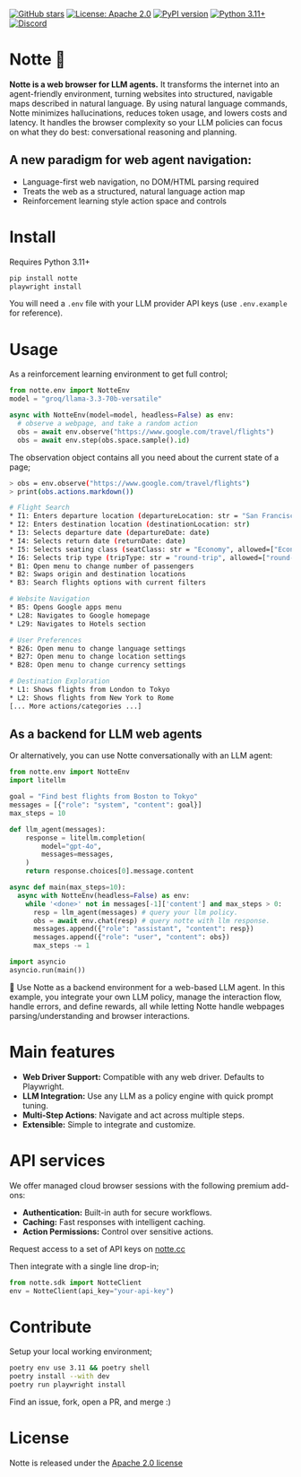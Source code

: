 [![GitHub stars](https://img.shields.io/github/stars/nottelabs/notte?style=social)](https://github.com/nottelabs/notte/stargazers)
[![License: Apache 2.0](https://img.shields.io/badge/License-Apache%202.0-blue.svg)](https://opensource.org/licenses/Apache-2.0)
[![PyPI version](https://img.shields.io/pypi/v/notte)](https://pypi.org/project/notte/)
[![Python 3.11+](https://img.shields.io/badge/python-3.11+-blue.svg)](https://www.python.org/downloads/)
[![Discord](https://img.shields.io/discord/1312234428444966924?color=7289DA&label=Discord&logo=discord&logoColor=white)](https://discord.gg/atbh5s6bts)

# Notte 🌌

**Notte is a web browser for LLM agents.** It transforms the internet into an agent-friendly environment, turning websites into structured, navigable maps described in natural language. By using natural language commands, Notte minimizes hallucinations, reduces token usage, and lowers costs and latency. It handles the browser complexity so your LLM policies can focus on what they do best: conversational reasoning and planning.

## A new paradigm for web agent navigation:
- Language-first web navigation, no DOM/HTML parsing required
- Treats the web as a structured, natural language action map
- Reinforcement learning style action space and controls

# Install

Requires Python 3.11+

```bash
pip install notte
playwright install
```

You will need a `.env` file with your LLM provider API keys (use `.env.example` for reference).

# Usage

As a reinforcement learning environment to get full control;

```python
from notte.env import NotteEnv
model = "groq/llama-3.3-70b-versatile"

async with NotteEnv(model=model, headless=False) as env:
  # observe a webpage, and take a random action
  obs = await env.observe("https://www.google.com/travel/flights")
  obs = await env.step(obs.space.sample().id)
```

The observation object contains all you need about the current state of a page;

```bash
> obs = env.observe("https://www.google.com/travel/flights")
> print(obs.actions.markdown())

# Flight Search
* I1: Enters departure location (departureLocation: str = "San Francisco")
* I2: Enters destination location (destinationLocation: str)
* I3: Selects departure date (departureDate: date)
* I4: Selects return date (returnDate: date)
* I5: Selects seating class (seatClass: str = "Economy", allowed=["Economy", "Premium Economy", "Business", "First"])
* I6: Selects trip type (tripType: str = "round-trip", allowed=["round-trip", "one-way", "multi-city"])
* B1: Open menu to change number of passengers
* B2: Swaps origin and destination locations
* B3: Search flights options with current filters

# Website Navigation
* B5: Opens Google apps menu
* L28: Navigates to Google homepage
* L29: Navigates to Hotels section

# User Preferences
* B26: Open menu to change language settings
* B27: Open menu to change location settings
* B28: Open menu to change currency settings

# Destination Exploration
* L1: Shows flights from London to Tokyo
* L2: Shows flights from New York to Rome
[... More actions/categories ...]
```

## As a backend for LLM web agents

Or alternatively, you can use Notte conversationally with an LLM agent:

```python
from notte.env import NotteEnv
import litellm

goal = "Find best flights from Boston to Tokyo"
messages = [{"role": "system", "content": goal}]
max_steps = 10

def llm_agent(messages):
    response = litellm.completion(
        model="gpt-4o",
        messages=messages,
    )
    return response.choices[0].message.content

async def main(max_steps=10):
  async with NotteEnv(headless=False) as env:
    while '<done>' not in messages[-1]['content'] and max_steps > 0:
      resp = llm_agent(messages) # query your llm policy.
      obs = await env.chat(resp) # query notte with llm response.
      messages.append({"role": "assistant", "content": resp})
      messages.append({"role": "user", "content": obs})
      max_steps -= 1

import asyncio
asyncio.run(main())
```

🌌 Use Notte as a backend environment for a web-based LLM agent. In this example, you integrate your own LLM policy, manage the interaction flow, handle errors, and define rewards, all while letting Notte handle webpages parsing/understanding and browser interactions.

# Main features

- **Web Driver Support:** Compatible with any web driver. Defaults to Playwright.
- **LLM Integration:** Use any LLM as a policy engine with quick prompt tuning.
- **Multi-Step Actions**: Navigate and act across multiple steps.
- **Extensible:** Simple to integrate and customize.

# API services

We offer managed cloud browser sessions with the following premium add-ons:

- **Authentication:** Built-in auth for secure workflows.
- **Caching:** Fast responses with intelligent caching.
- **Action Permissions:** Control over sensitive actions.

Request access to a set of API keys on [notte.cc](https://notte.cc)

Then integrate with a single line drop-in;

```python
from notte.sdk import NotteClient
env = NotteClient(api_key="your-api-key")
```

# Contribute
Setup your local working environment;
```bash
poetry env use 3.11 && poetry shell
poetry install --with dev
poetry run playwright install
```

Find an issue, fork, open a PR, and merge :)

# License

Notte is released under the [Apache 2.0 license](LICENSE)
